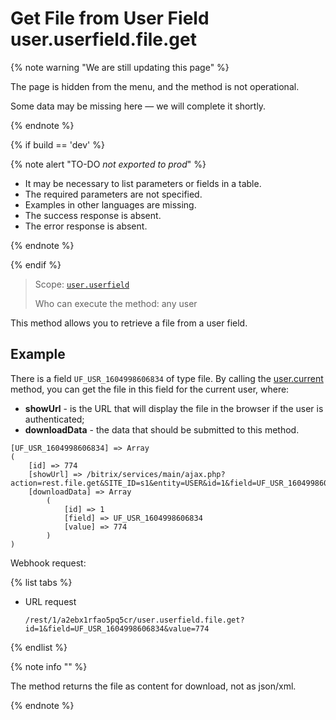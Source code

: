 # Get File from User Field user.userfield.file.get

{% note warning "We are still updating this page" %}

The page is hidden from the menu, and the method is not operational.

Some data may be missing here — we will complete it shortly.

{% endnote %}

{% if build == 'dev' %}

{% note alert "TO-DO _not exported to prod_" %}

- It may be necessary to list parameters or fields in a table.
- The required parameters are not specified.
- Examples in other languages are missing.
- The success response is absent.
- The error response is absent.

{% endnote %}

{% endif %}

> Scope: [`user.userfield`](../../scopes/permissions.md)
>
> Who can execute the method: any user

This method allows you to retrieve a file from a user field.

## Example

There is a field `UF_USR_1604998606834` of type file. By calling the [user.current](../user-current.md) method, you can get the file in this field for the current user, where:
- **showUrl** - is the URL that will display the file in the browser if the user is authenticated;
- **downloadData** - the data that should be submitted to this method.

```
[UF_USR_1604998606834] => Array
(
    [id] => 774
    [showUrl] => /bitrix/services/main/ajax.php?action=rest.file.get&SITE_ID=s1&entity=USER&id=1&field=UF_USR_1604998606834&value=774
    [downloadData] => Array
        (
            [id] => 1
            [field] => UF_USR_1604998606834
            [value] => 774
        )
)
```

Webhook request:

{% list tabs %}

- URL request

    ```http
    /rest/1/a2ebx1rfao5pq5cr/user.userfield.file.get?id=1&field=UF_USR_1604998606834&value=774
    ```

{% endlist %}

{% note info "" %}

The method returns the file as content for download, not as json/xml.

{% endnote %}